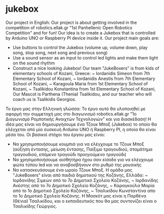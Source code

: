 # jukebox
Our project in English:
Our project is about getting involved in the competition of robotics.ellak.gr "1st Panhellenic Open Robotics Competition" and for fun!
Our idea is to create a Jukebox that is controlled by Arduino UNO or Raspberry PI device inside it.
Our project main goals are:
  * Use buttons to control the Jukebox (volume up, volume down, play song, stop song, next song and previous song)
  * Use a sound sensor as an input to control led lights and make them light on the sound rhythm
  * Construct a nice looking Jukebox!
Our team "JukeBoxers" is from kids of elementary schools of Kozani, Greece:
~ Iordanidis Simeon from 7th Elementary School of Kozani,
~ Iordanidis Anestis from 7th Elementary School of Kozani,
~ Karagoula Maria from 1st Elementary School of Kozani,
~ Tsalikidou Konstantina from 1st Elementary School of Kozani,
Our Mascot is Parthena (Thenia) Tsalikidou, 
and our teacher who will coach us is Tsalikidis Georgios.

Το έργο μας στην Ελληνική γλώσσα:
Το έργο αυτό θα υλοποιηθεί με αφορμή την συμμετοχή μας στο διαγωνισμό robotics.ellak.gr "1ο Διαγωνισμό Ρομποτικής Ανοιχτών Τεχνολογιών" και για διασκέδαση!
Η ιδέα μας είναι να δημιουργήσουμε ένα Τζουκ Μποξ (Jukebox) το οποίο θα ελέγχεται από μία συσκευή Arduino UNO ή Raspberry PI, η οποία θα είναι μέσα του.
Οι βασικοί στόχοι του έργου μας είναι:
  * Να χρησιμοποιήσουμε κουμπιά για να ελέγχουμε το Τζουκ Μποξ (αύξηση έντασης, μείωση έντασης, Παίξιμο τραγουδιού, σταμάτημα τραγουδιού, επόμενο τραγούδι προηγούμενο τραγούδι)
  * Να χρησιμοποιήσουμε αισθητήρα ήχου σαν είσοδο για να ελέγχουμε φώτα τύπου led και να αναβοσβήνουν στο ρυθμό της μουσικής
  * Να κατασκευάσουμε ένα ωραίο Τζουκ Μποξ.
Η ομάδα μας "JukeBoxers" είναι από παιδιά δημοτικού της Κοζάνης, Ελλάδα:
~ Ιορδανίδης Σιμεών από το 7ο Δημοτικό Σχολείο Κοζάνης,
~ Ιορδανίδης Ανέστης από το 7ο Δημοτικό Σχολείο Κοζάνης,
~ Καραγκούλα Μαρία από το 1ο Δημοτικό Σχολείο Κοζάνης,
~ Τσαλικίδου Κωνσταντίνα απο το 1ο Δημοτικό Σχολείο Κοζάνης.
Η Μασκότ μας είναι η Παρθένα (Θένια) Τσαλικίδου,
και ο εκπαιδευτικός που θα μας συντονίζει είναι ο Τσαλικίδης Γεώργιος.
